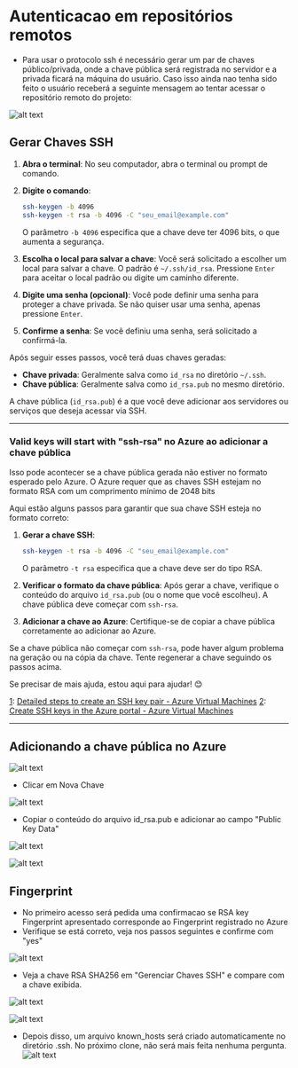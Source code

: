 # Autenticacao em repositórios remotos 

- Para usar o protocolo ssh é necessário gerar um par de chaves público/privada, onde a chave pública será registrada no servidor e a privada ficará na máquina do usuário. Caso isso ainda nao tenha sido feito o usuário receberá a seguinte mensagem ao tentar acessar o repositório remoto do projeto:  

![alt text](assets/image.png)


## Gerar Chaves SSH

1. **Abra o terminal**: No seu computador, abra o terminal ou prompt de comando.

2. **Digite o comando**:
   ```sh
   ssh-keygen -b 4096
   ssh-keygen -t rsa -b 4096 -C "seu_email@example.com"
   ```
   O parâmetro `-b 4096` especifica que a chave deve ter 4096 bits, o que aumenta a segurança.

3. **Escolha o local para salvar a chave**: Você será solicitado a escolher um local para salvar a chave. O padrão é `~/.ssh/id_rsa`. Pressione `Enter` para aceitar o local padrão ou digite um caminho diferente.

4. **Digite uma senha (opcional)**: Você pode definir uma senha para proteger a chave privada. Se não quiser usar uma senha, apenas pressione `Enter`.

5. **Confirme a senha**: Se você definiu uma senha, será solicitado a confirmá-la.

Após seguir esses passos, você terá duas chaves geradas:
- **Chave privada**: Geralmente salva como `id_rsa` no diretório `~/.ssh`.
- **Chave pública**: Geralmente salva como `id_rsa.pub` no mesmo diretório.

A chave pública (`id_rsa.pub`) é a que você deve adicionar aos servidores ou serviços que deseja acessar via SSH.


---
### Valid keys will start with "ssh-rsa" no Azure ao adicionar a chave pública 

Isso pode acontecer se a chave pública gerada não estiver no formato esperado pelo Azure. O Azure requer que as chaves SSH estejam no formato RSA com um comprimento mínimo de 2048 bits


Aqui estão alguns passos para garantir que sua chave SSH esteja no formato correto:

1. **Gerar a chave SSH**:
   ```sh
   ssh-keygen -t rsa -b 4096 -C "seu_email@example.com"
   ```
   O parâmetro `-t rsa` especifica que a chave deve ser do tipo RSA.

2. **Verificar o formato da chave pública**:
   Após gerar a chave, verifique o conteúdo do arquivo `id_rsa.pub` (ou o nome que você escolheu). A chave pública deve começar com `ssh-rsa`.

3. **Adicionar a chave ao Azure**:
   Certifique-se de copiar a chave pública corretamente ao adicionar ao Azure. 

Se a chave pública não começar com `ssh-rsa`, pode haver algum problema na geração ou na cópia da chave. Tente regenerar a chave seguindo os passos acima.

Se precisar de mais ajuda, estou aqui para ajudar! 😊

[1](https://learn.microsoft.com/en-us/azure/virtual-machines/linux/create-ssh-keys-detailed): [Detailed steps to create an SSH key pair - Azure Virtual Machines](https://learn.microsoft.com/en-us/azure/virtual-machines/linux/create-ssh-keys-detailed)
[2](https://learn.microsoft.com/en-us/azure/virtual-machines/ssh-keys-portal): [Create SSH keys in the Azure portal - Azure Virtual Machines](https://learn.microsoft.com/en-us/azure/virtual-machines/ssh-keys-portal)

---

## Adicionando a chave pública no Azure

![alt text](assets/image2.png)

- Clicar em Nova Chave 

![alt text](assets/image3.png)

- Copiar o conteúdo do arquivo id_rsa.pub e adicionar ao campo "Public Key Data"

![alt text](assets/image4.png)

![alt text](assets/image5.png)

## Fingerprint 

- No primeiro acesso será pedida uma confirmacao se RSA key Fingerprint apresentado corresponde ao Fingerprint registrado no Azure 
- Verifique se está correto, veja nos passos seguintes e confirme com "yes" 

![alt text](assets/image6.png)

- Veja a chave RSA SHA256 em "Gerenciar Chaves SSH" e compare com a chave exibida.

![alt text](assets/image7.png)

![alt text](assets/image8.png)

- Depois disso, um arquivo known_hosts será criado automaticamente no diretório .ssh. No próximo clone, não será mais feita nenhuma pergunta.
![alt text](assets/image9.png)